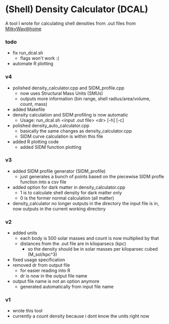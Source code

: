 # (Shell) Density Calculator (DCAL)
A tool I wrote for calculating shell densities from .out files from [MilkyWay@home](https://github.com/Milkyway-at-home/milkywayathome_client)

### todo
 - fix run_dcal.sh
    - flags won't work :(
 - automate R plotting

### v4
 - polished density_calculator.cpp and SIDM_profile.cpp
    - now uses Structural Mass Units (SMUs)
    - outputs more information (bin range, shell radius/area/volume, count, mass)
 - added Makefile
 - density calculation and SIDM profiling is now automatic
    - Usage: run_dcal.sh \<input .out file> \<dr> \[-h] \[-c]
 - polished density_auto_calculator.cpp
    - basically the same changes as density_calculator.cpp
    - SIDM curve calculation is within this file
 - added R plotting code
    - added SIDM function plotting

### v3
 - added SIDM profile generator (SIDM_profile)
    - just generates a bunch of points based on the piecewise SIDM profle function into a csv file
 - added option for dark matter in density_calculator.cpp
    - 1 is to calculate shell density for dark matter only
    - 0 is the former normal calculation (all matter)
 - density_calculator no longer outputs in the directory the input file is in, now outputs in the current working directory

### v2
 - added units
    - each body is 500 solar masses and count is now multiplied by that 
    - distances from the .out file are in kiloparsecs (kpc)
       - so the density should be in solar masses per kiloparsec cubed (M_sol/kpc^3)
 - fixed usage specification
 - removed dr from output file
    - for easier reading into R
    - dr is now in the output file name
 - output file name is not an option anymore
    - generated automatically from input file name

### v1
 - wrote this tool
 - currently a count density because i dont know the units right now